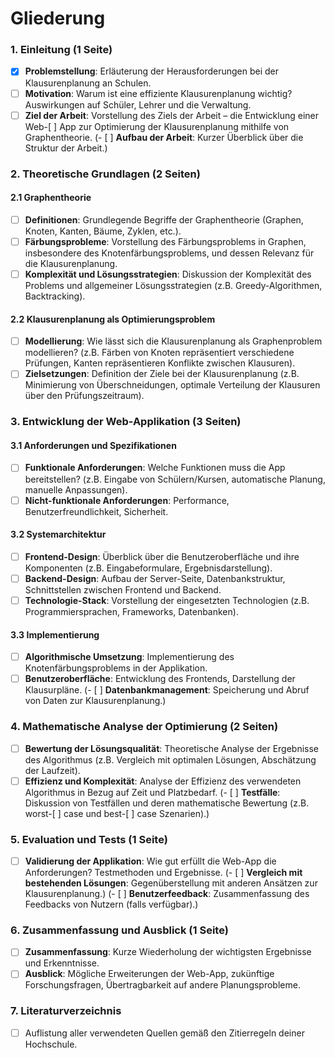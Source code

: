 # Gliederung

### 1. **Einleitung** (1 Seite)
   - [x] **Problemstellung**: Erläuterung der Herausforderungen bei der Klausurenplanung an Schulen.
   - [ ] **Motivation**: Warum ist eine effiziente Klausurenplanung wichtig? Auswirkungen auf Schüler, Lehrer und die Verwaltung.
   - [ ] **Ziel der Arbeit**: Vorstellung des Ziels der Arbeit – die Entwicklung einer Web-[ ] App zur Optimierung der Klausurenplanung mithilfe von Graphentheorie.
   (- [ ] **Aufbau der Arbeit**: Kurzer Überblick über die Struktur der Arbeit.)

### 2. **Theoretische Grundlagen** (2 Seiten)

#### 2.1 **Graphentheorie** 
   - [ ] **Definitionen**: Grundlegende Begriffe der Graphentheorie (Graphen, Knoten, Kanten, Bäume, Zyklen, etc.).
   - [ ] **Färbungsprobleme**: Vorstellung des Färbungsproblems in Graphen, insbesondere des Knotenfärbungsproblems, und dessen Relevanz für die Klausurenplanung.
   - [ ] **Komplexität und Lösungsstrategien**: Diskussion der Komplexität des Problems und allgemeiner Lösungsstrategien (z.B. Greedy-Algorithmen, Backtracking).

#### 2.2 **Klausurenplanung als Optimierungsproblem**
   - [ ] **Modellierung**: Wie lässt sich die Klausurenplanung als Graphenproblem modellieren? (z.B. Färben von Knoten repräsentiert verschiedene Prüfungen, Kanten repräsentieren Konflikte zwischen Klausuren).
   - [ ] **Zielsetzungen**: Definition der Ziele bei der Klausurenplanung (z.B. Minimierung von Überschneidungen, optimale Verteilung der Klausuren über den Prüfungszeitraum).

### 3. **Entwicklung der Web-Applikation** (3 Seiten)

#### 3.1 **Anforderungen und Spezifikationen**
   - [ ] **Funktionale Anforderungen**: Welche Funktionen muss die App bereitstellen? (z.B. Eingabe von Schülern/Kursen, automatische Planung, manuelle Anpassungen).
   - [ ] **Nicht-funktionale Anforderungen**: Performance, Benutzerfreundlichkeit, Sicherheit.

#### 3.2 **Systemarchitektur**
   - [ ] **Frontend-Design**: Überblick über die Benutzeroberfläche und ihre Komponenten (z.B. Eingabeformulare, Ergebnisdarstellung).
   - [ ] **Backend-Design**: Aufbau der Server-Seite, Datenbankstruktur, Schnittstellen zwischen Frontend und Backend.
   - [ ] **Technologie-Stack**: Vorstellung der eingesetzten Technologien (z.B. Programmiersprachen, Frameworks, Datenbanken).

#### 3.3 **Implementierung**
   - [ ] **Algorithmische Umsetzung**: Implementierung des Knotenfärbungsproblems in der Applikation.
   - [ ] **Benutzeroberfläche**: Entwicklung des Frontends, Darstellung der Klausurpläne.
   (- [ ] **Datenbankmanagement**: Speicherung und Abruf von Daten zur Klausurenplanung.)

### 4. **Mathematische Analyse der Optimierung** (2 Seiten)
   - [ ] **Bewertung der Lösungsqualität**: Theoretische Analyse der Ergebnisse des Algorithmus (z.B. Vergleich mit optimalen Lösungen, Abschätzung der Laufzeit).
   - [ ] **Effizienz und Komplexität**: Analyse der Effizienz des verwendeten Algorithmus in Bezug auf Zeit und Platzbedarf.
   (- [ ] **Testfälle**: Diskussion von Testfällen und deren mathematische Bewertung (z.B. worst-[ ] case und best-[ ] case Szenarien).)

### 5. **Evaluation und Tests** (1 Seite)
   - [ ] **Validierung der Applikation**: Wie gut erfüllt die Web-App die Anforderungen? Testmethoden und Ergebnisse.
   (- [ ] **Vergleich mit bestehenden Lösungen**: Gegenüberstellung mit anderen Ansätzen zur Klausurenplanung.)
   (- [ ] **Benutzerfeedback**: Zusammenfassung des Feedbacks von Nutzern (falls verfügbar).)

### 6. **Zusammenfassung und Ausblick** (1 Seite)
   - [ ] **Zusammenfassung**: Kurze Wiederholung der wichtigsten Ergebnisse und Erkenntnisse.
   - [ ] **Ausblick**: Mögliche Erweiterungen der Web-App, zukünftige Forschungsfragen, Übertragbarkeit auf andere Planungsprobleme.

### 7. **Literaturverzeichnis**
   - [ ] Auflistung aller verwendeten Quellen gemäß den Zitierregeln deiner Hochschule.